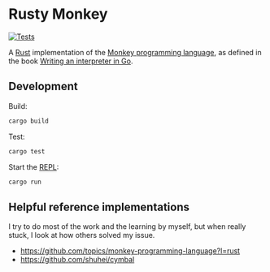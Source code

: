 # Rusty Monkey

[![Tests](https://github.com/marcaube/rusty_monkey/actions/workflows/tests.yml/badge.svg)](https://github.com/marcaube/rusty_monkey/actions/workflows/tests.yml)

A [Rust](https://www.rust-lang.org) implementation of the [Monkey programming
language](https://interpreterbook.com/#the-monkey-programming-language), as
defined in the book [Writing an interpreter in Go](https://interpreterbook.com).


## Development

 Build:

 ```sh
 cargo build
 ```

 Test:

 ```sh
 cargo test
 ```

 Start the [REPL](https://en.wikipedia.org/wiki/Read–eval–print_loop):

 ```sh
 cargo run
 ```


## Helpful reference implementations

I try to do most of the work and the learning by myself, but when really stuck,
I look at how others solved my issue.

- https://github.com/topics/monkey-programming-language?l=rust
- https://github.com/shuhei/cymbal
